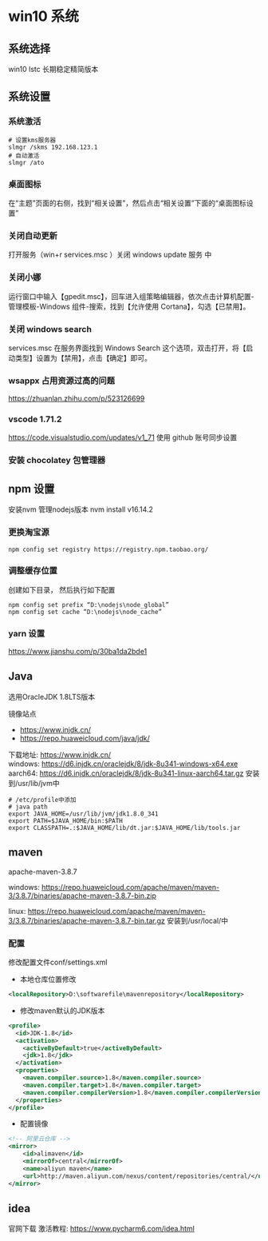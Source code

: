 # win10 系统

## 系统选择

win10 lstc 长期稳定精简版本

## 系统设置

### 系统激活

```shell
# 设置kms服务器
slmgr /skms 192.168.123.1
# 自动激活
slmgr /ato
```

### 桌面图标

在“主题”页面的右侧，找到“相关设置”，然后点击“相关设置”下面的“桌面图标设置”

### 关闭自动更新

打开服务（win+r services.msc ）关闭 windows update 服务 中

### 关闭小娜

运行窗口中输入【gpedit.msc】，回车进入组策略编辑器，依次点击计算机配置-管理模板-Windows 组件-搜索，找到【允许使用 Cortana】，勾选【已禁用】。

### 关闭 windows search

services.msc 在服务界面找到 Windows Search 这个选项，双击打开，将【启动类型】设置为【禁用】，点击【确定】即可。

### wsappx 占用资源过高的问题

https://zhuanlan.zhihu.com/p/523126699

### vscode 1.71.2

https://code.visualstudio.com/updates/v1_71 使用 github 账号同步设置

### 安装 chocolatey 包管理器

## npm 设置
安装nvm 管理nodejs版本
nvm install v16.14.2

### 更换淘宝源

```shell
npm config set registry https://registry.npm.taobao.org/
```

### 调整缓存位置

创建如下目录， 然后执行如下配置

```shell
npm config set prefix “D:\nodejs\node_global”
npm config set cache “D:\nodejs\node_cache”
```

### yarn 设置

https://www.jianshu.com/p/30ba1da2bde1

## Java

选用OracleJDK 1.8LTS版本

镜像站点
- https://www.injdk.cn/
- https://repo.huaweicloud.com/java/jdk/ 

下载地址: https://www.injdk.cn/  
windows: https://d6.injdk.cn/oraclejdk/8/jdk-8u341-windows-x64.exe   
aarch64: https://d6.injdk.cn/oraclejdk/8/jdk-8u341-linux-aarch64.tar.gz  安装到/usr/lib/jvm中
```shell
# /etc/profile中添加
# java path
export JAVA_HOME=/usr/lib/jvm/jdk1.8.0_341
export PATH=$JAVA_HOME/bin:$PATH
export CLASSPATH=.:$JAVA_HOME/lib/dt.jar:$JAVA_HOME/lib/tools.jar
```

## maven
apache-maven-3.8.7

windows: https://repo.huaweicloud.com/apache/maven/maven-3/3.8.7/binaries/apache-maven-3.8.7-bin.zip

linux: https://repo.huaweicloud.com/apache/maven/maven-3/3.8.7/binaries/apache-maven-3.8.7-bin.tar.gz 安装到/usr/local/中

### 配置
修改配置文件conf/settings.xml
- 本地仓库位置修改
```xml
<localRepository>D:\softwarefile\mavenrepository</localRepository>
```

- 修改maven默认的JDK版本
```xml
<profile>     
  <id>JDK-1.8</id>       
  <activation>       
    <activeByDefault>true</activeByDefault>       
    <jdk>1.8</jdk>       
  </activation>       
  <properties>       
    <maven.compiler.source>1.8</maven.compiler.source>       
    <maven.compiler.target>1.8</maven.compiler.target>       
    <maven.compiler.compilerVersion>1.8</maven.compiler.compilerVersion>       
  </properties>       
</profile>
```

- 配置镜像
```xml
<!-- 阿里云仓库 -->
<mirror>
    <id>alimaven</id>
    <mirrorOf>central</mirrorOf>
    <name>aliyun maven</name>
    <url>http://maven.aliyun.com/nexus/content/repositories/central/</url>
</mirror>
```


## idea
官网下载 激活教程: https://www.pycharm6.com/idea.html